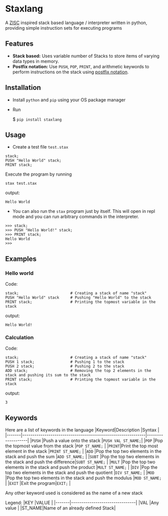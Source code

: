 # Staxlang

A [ZISC](https://en.wikipedia.org/wiki/No_instruction_set_computing) inspired stack based language / interpreter written in python, providing simple instruction sets for executing programs

## Features
- **Stack based:** Uses variable number of Stacks to store items of varying data types in memory.
- **Postfix notation:** Use `PUSH`, `POP`, `PRINT`, and arithmetic keywords to perform instructions on the stack using [postfix notation](https://en.wikipedia.org/wiki/Reverse_Polish_notation).

## Installation
- Install `python` and `pip` using your OS package manager
- Run

    $ `pip install staxlang`

## Usage
- Create a test file
`test.stax`
```
stack;
PUSH "Hello World" stack;
PRINT stack;
```
Execute the program by running
    
    stax test.stax

output:
```
Hello World
```

- You can also run the `stax` program just by itself. This will open in repl mode and you can run arbitrary commands in the interpreter.
```
>>> stack;
>>> PUSH "Hello World!" stack;
>>> PRINT stack;
Hello World
>>>
```

## Examples

### Hello world
Code:
```
stack;                       # Creating a stack of name "stack"
PUSH "Hello World" stack     # Pushing "Hello World" to the stack
PRINT stack;                 # Printing the topmost variable in the stack
```
output:
```
Hello World!
```

### Calculation
Code:
```
stack;                       # Creating a stack of name "stack"
PUSH 1 stack;                # Pushing 1 to the stack 
PUSH 2 stack;                # Pushing 2 to the stack
ADD stack;                   # Removing the top 2 elements in the stack and pushing its sum to the stack
PRINT stack;                 # Printing the topmost variable in the stack
```
output:
```
3
```

## Keywords
Here are a list of keywords in the language
|Keyword|Description                                                  |Syntax             |
|-------|-------------------------------------------------------------|-------------------|
|`PUSH` |Push a value onto the stack                                  |`PUSH VAL ST_NAME;`|
|`POP`  |Pop the topmost value from the stack                         |`POP ST_NAME;`     |
|`PRINT`|Print the top most element in the stack                      |`PRINT ST_NAME;`   |
|`ADD`  |Pop the top two elements in the stack and push the sum       |`ADD ST_NAME;`     |
|`SUBT` |Pop the top two elements in the stack and push the difference|`SUBT ST_NAME;`    |
|`MULT` |Pop the top two elements in the stack and push the product   |`MULT ST_NAME;`    |
|`DIV`  |Pop the top two elements in the stack and push the quotient  |`DIV ST_NAME;`     |
|`MOD`  |Pop the top two elements in the stack and push the modulus   |`MOD ST_NAME;`     |
|`EXIT` |Exit the program|`EXIT;` |

Any other keyword used is considered as the name of a new stack

Legend:
|KEY    |VALUE                           |
|-------|--------------------------------|
|VAL    |Any value                       |
|ST_NAME|Name of an already defined Stack|
